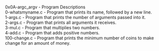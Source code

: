 0x0A-argc_argv - Program Descriptions\
0-whatsmyname.c - Program that prints its name, followed by a new line.\
1-args.c - Program that prints the number of arguments passed into it.\
2-args.c - Program that prints all arguments it receives.\
3-mul.c - Program that multiplies two numbers.\
4-add.c - Program that adds positive numbers.\
100-change.c - Program that prints the minimum number of
coins to make change for an amount of money.

